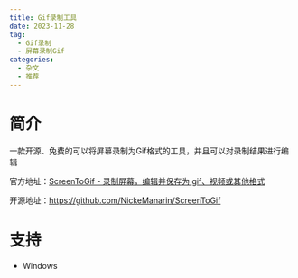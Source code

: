 ```yaml
---
title: Gif录制工具
date: 2023-11-28
tag:
  - Gif录制
  - 屏幕录制Gif
categories:
  - 杂文
  - 推荐
---
```




# 简介

一款开源、免费的可以将屏幕录制为Gif格式的工具，并且可以对录制结果进行编辑

官方地址：[ScreenToGif - 录制屏幕，编辑并保存为 gif、视频或其他格式](https://www.screentogif.com/)

开源地址：https://github.com/NickeManarin/ScreenToGif

# 支持

- Windows